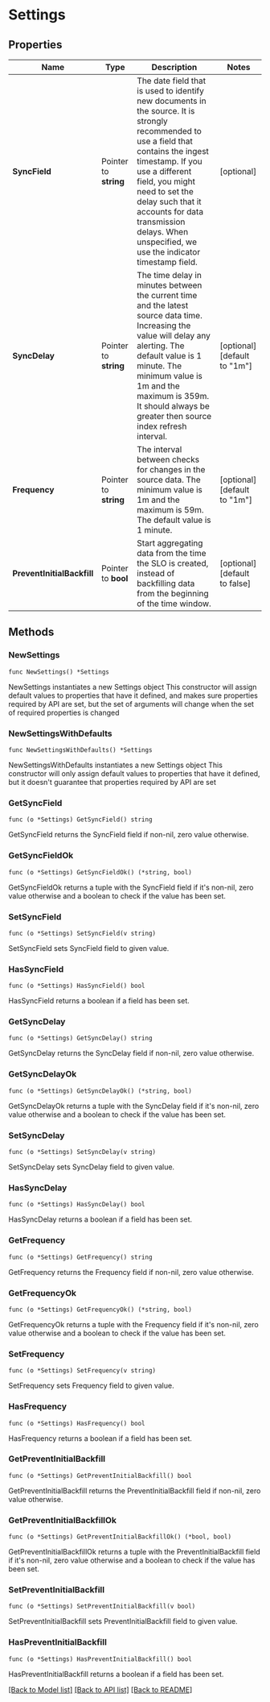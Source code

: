 # Settings

## Properties

Name | Type | Description | Notes
------------ | ------------- | ------------- | -------------
**SyncField** | Pointer to **string** | The date field that is used to identify new documents in the source. It is strongly recommended to use a field that contains the ingest timestamp. If you use a different field, you might need to set the delay such that it accounts for data transmission delays. When unspecified, we use the indicator timestamp field. | [optional] 
**SyncDelay** | Pointer to **string** | The time delay in minutes between the current time and the latest source data time. Increasing the value will delay any alerting. The default value is 1 minute. The minimum value is 1m and the maximum is 359m. It should always be greater then source index refresh interval. | [optional] [default to "1m"]
**Frequency** | Pointer to **string** | The interval between checks for changes in the source data. The minimum value is 1m and the maximum is 59m. The default value is 1 minute. | [optional] [default to "1m"]
**PreventInitialBackfill** | Pointer to **bool** | Start aggregating data from the time the SLO is created, instead of backfilling data from the beginning of the time window. | [optional] [default to false]

## Methods

### NewSettings

`func NewSettings() *Settings`

NewSettings instantiates a new Settings object
This constructor will assign default values to properties that have it defined,
and makes sure properties required by API are set, but the set of arguments
will change when the set of required properties is changed

### NewSettingsWithDefaults

`func NewSettingsWithDefaults() *Settings`

NewSettingsWithDefaults instantiates a new Settings object
This constructor will only assign default values to properties that have it defined,
but it doesn't guarantee that properties required by API are set

### GetSyncField

`func (o *Settings) GetSyncField() string`

GetSyncField returns the SyncField field if non-nil, zero value otherwise.

### GetSyncFieldOk

`func (o *Settings) GetSyncFieldOk() (*string, bool)`

GetSyncFieldOk returns a tuple with the SyncField field if it's non-nil, zero value otherwise
and a boolean to check if the value has been set.

### SetSyncField

`func (o *Settings) SetSyncField(v string)`

SetSyncField sets SyncField field to given value.

### HasSyncField

`func (o *Settings) HasSyncField() bool`

HasSyncField returns a boolean if a field has been set.

### GetSyncDelay

`func (o *Settings) GetSyncDelay() string`

GetSyncDelay returns the SyncDelay field if non-nil, zero value otherwise.

### GetSyncDelayOk

`func (o *Settings) GetSyncDelayOk() (*string, bool)`

GetSyncDelayOk returns a tuple with the SyncDelay field if it's non-nil, zero value otherwise
and a boolean to check if the value has been set.

### SetSyncDelay

`func (o *Settings) SetSyncDelay(v string)`

SetSyncDelay sets SyncDelay field to given value.

### HasSyncDelay

`func (o *Settings) HasSyncDelay() bool`

HasSyncDelay returns a boolean if a field has been set.

### GetFrequency

`func (o *Settings) GetFrequency() string`

GetFrequency returns the Frequency field if non-nil, zero value otherwise.

### GetFrequencyOk

`func (o *Settings) GetFrequencyOk() (*string, bool)`

GetFrequencyOk returns a tuple with the Frequency field if it's non-nil, zero value otherwise
and a boolean to check if the value has been set.

### SetFrequency

`func (o *Settings) SetFrequency(v string)`

SetFrequency sets Frequency field to given value.

### HasFrequency

`func (o *Settings) HasFrequency() bool`

HasFrequency returns a boolean if a field has been set.

### GetPreventInitialBackfill

`func (o *Settings) GetPreventInitialBackfill() bool`

GetPreventInitialBackfill returns the PreventInitialBackfill field if non-nil, zero value otherwise.

### GetPreventInitialBackfillOk

`func (o *Settings) GetPreventInitialBackfillOk() (*bool, bool)`

GetPreventInitialBackfillOk returns a tuple with the PreventInitialBackfill field if it's non-nil, zero value otherwise
and a boolean to check if the value has been set.

### SetPreventInitialBackfill

`func (o *Settings) SetPreventInitialBackfill(v bool)`

SetPreventInitialBackfill sets PreventInitialBackfill field to given value.

### HasPreventInitialBackfill

`func (o *Settings) HasPreventInitialBackfill() bool`

HasPreventInitialBackfill returns a boolean if a field has been set.


[[Back to Model list]](../README.md#documentation-for-models) [[Back to API list]](../README.md#documentation-for-api-endpoints) [[Back to README]](../README.md)


